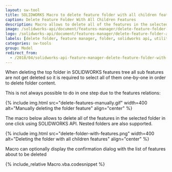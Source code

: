 ```yaml
---
layout: sw-tool
title: SOLIDWORKS Macro to delete feature folder with all children features
caption: Delete Feature Folder With All Children Features
description: Macro allows to delete all of the features in the selected folder in one click using SOLIDWORKS API
image: /solidworks-api/document/features-manager/delete-feature-folder-all-children/deleted-folder-features.png
logo: /solidworks-api/document/features-manager/delete-feature-folder-all-children/deleted-folder-features.svg
labels: [delete folder, feature manager, folder, solidworks api, utility]
categories: sw-tools
group: Model
redirect_from:
  - /2018/04/solidworks-api-feature-manager-delete-feature-folder-with-all-children.html
---
```

When deleting the top folder in SOLIDWORKS features tree all sub features are not get deleted so it is required to select all of them one-by-one in order to delete folder content.

This is not always possible to do in one step due to the features relations:  

{% include img.html src="delete-features-manually.gif" width=400 alt="Manually deleting the folder feature" align="center" %}

The macro below allows to delete all of the features in the selected folder in one click using SOLIDWORKS API. Nested folders are also supported.

{% include img.html src="delete-folder-with-features.png" width=400 alt="Deleting the folder with all children features" align="center" %}

Macro can optionally display the confirmation dialog with the list of features about to be deleted

{% include_relative Macro.vba.codesnippet %}
